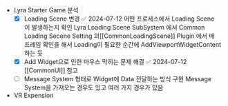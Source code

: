 - Lyra Starter Game 분석
  - [x] Loading Scene 변경 ✅ 2024-07-12
        어떤 프로세스에서 Loading Scene 이 발생하는지 확인 
        Lyra Loading Scene SubSystem 에서 Common Loading Secene Setting 의[[CommonLoadingScene]] Plugin 에서 매 프레임 확인을 해서 Loading이 필요한 순간에 AddViewportWidgetContent 하는 듯 
  - [x] Add Widget으로 인한 마우스 막히는 문제 해결 ✅ 2024-07-12
        [[CommonUI]] 참고
  - [ ] Message System 형태로 Widget에 Data 전달하는 방식 구현 
        Message System을 가져오는 경우도 있고 여러 가지 경우가 있음 
- VR Expension